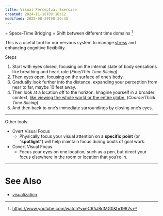 ```yaml
---
title: Visual Perceptual Exercise
created: 2024-11-18T09:18:12
modified: 2025-08-29T08:30:45
---
```


= Space-Time Bridging = Shift between different time domains [^1]

This is a useful tool for our nervous system to manage [stress](stress%20and%20anxiety.md) and enhancing cognitive flexibility.

Steps

1. Start with eyes closed, focusing on the internal state of body sensations like breathing and heart rate (_Fine/Thin Time Slicing_)
2. Then eyes open, focusing on the surface of one’s body.
3. Gradually look further into the distance, expanding your perception from near to far, maybe 10 feet away.
4. Then look at a location off to the horizon. Imagine yourself in a broader context, [like viewing the whole world or the entire globe.](https://en.wikipedia.org/wiki/Overview_effect) (_Coarse/Thick Time Slicing_)
5. And then back to one’s immediate surroundings by closing one’s eyes.

---

Other tools:

* Overt Visual Focus
	* Physically focus your visual attention on a **specific point** (or “**spotlight**”) will help maintain focus during bouts of goal work.
* Covert Visual Focus
	* Focus your eyes on one location, such as a pen, but direct your focus elsewhere in the room or location that you’re in.

---

# See Also

* [visualization](visualization.md)

[^1]: <https://www.youtube.com/watch?v=eC9fiJBdMG0&t=1982s>
